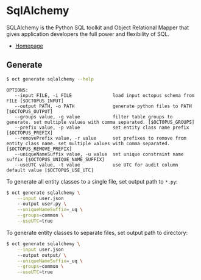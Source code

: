 # SqlAlchemy

SQLAlchemy is the Python SQL toolkit and Object Relational Mapper that gives application developers the full power and flexibility of SQL.
* [Homepage](https://www.sqlalchemy.org/)

## Generate

```bash
$ oct generate sqlalchemy --help
```

```
OPTIONS:
   --input FILE, -i FILE               load input octopus schema from FILE [$OCTOPUS_INPUT]
   --output PATH, -o PATH              generate python files to PATH [$OCTOPUS_OUTPUT]
   --groups value, -g value            filter table groups to generate. set multiple values with comma separated. [$OCTOPUS_GROUPS]
   --prefix value, -p value            set entity class name prefix [$OCTOPUS_PREFIX]
   --removePrefix value, -r value      set prefixes to remove from entity class name. set multiple values with comma separated. [$OCTOPUS_REMOVE_PREFIX]
   --uniqueNameSuffix value, -u value  set unique constraint name suffix [$OCTOPUS_UNIQUE_NAME_SUFFIX]
   --useUTC value, -t value            use UTC for audit column default value [$OCTOPUS_USE_UTC]
```

To generate all entity classes to a single file, set output path to `*.py`:

```bash 
$ oct generate sqlalchemy \
    --input user.json 
    --output user.py \
    --uniqueNameSuffix=_uq \
    --groups=common \
    --useUTC=true
```

To generate entity classes to separate files, set output path to directory:

```bash 
$ oct generate sqlalchemy \
    --input user.json 
    --output output/ \
    --uniqueNameSuffix=_uq \
    --groups=common \
    --useUTC=true
```
